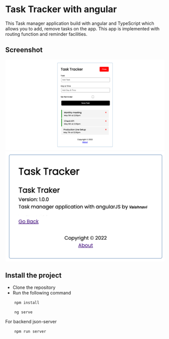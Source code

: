 # Task Tracker with angular

This Task manager application build with angular and TypeScript which allows you to add, remove tasks on the app. This app is implemented with routing function and reminder facilities.


## Screenshot

![Pic](https://github.com/vaishshirsekar31/Task_Manager_using_Angular/blob/main/github-overview/full.png)
![Pic](https://github.com/vaishshirsekar31/Task_Manager_using_Angular/blob/main/github-overview/Task.png)



## Install the project

- Clone the repository
- Run the following command

```
    npm install
```

```
    ng serve
```

For backend json-server

```
    npm run server
```
